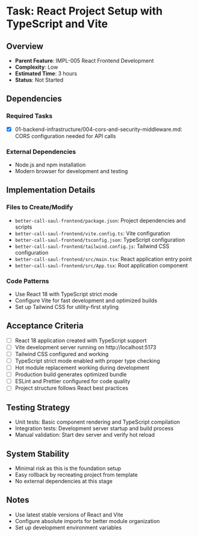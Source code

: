 # Task: React Project Setup with TypeScript and Vite

## Overview
- **Parent Feature**: IMPL-005 React Frontend Development
- **Complexity**: Low
- **Estimated Time**: 3 hours
- **Status**: Not Started

## Dependencies
### Required Tasks
- [x] 01-backend-infrastructure/004-cors-and-security-middleware.md: CORS configuration needed for API calls

### External Dependencies
- Node.js and npm installation
- Modern browser for development and testing

## Implementation Details
### Files to Create/Modify
- `better-call-saul-frontend/package.json`: Project dependencies and scripts
- `better-call-saul-frontend/vite.config.ts`: Vite configuration
- `better-call-saul-frontend/tsconfig.json`: TypeScript configuration
- `better-call-saul-frontend/tailwind.config.js`: Tailwind CSS configuration
- `better-call-saul-frontend/src/main.tsx`: React application entry point
- `better-call-saul-frontend/src/App.tsx`: Root application component

### Code Patterns
- Use React 18 with TypeScript strict mode
- Configure Vite for fast development and optimized builds
- Set up Tailwind CSS for utility-first styling

## Acceptance Criteria
- [ ] React 18 application created with TypeScript support
- [ ] Vite development server running on http://localhost:5173
- [ ] Tailwind CSS configured and working
- [ ] TypeScript strict mode enabled with proper type checking
- [ ] Hot module replacement working during development
- [ ] Production build generates optimized bundle
- [ ] ESLint and Prettier configured for code quality
- [ ] Project structure follows React best practices

## Testing Strategy
- Unit tests: Basic component rendering and TypeScript compilation
- Integration tests: Development server startup and build process
- Manual validation: Start dev server and verify hot reload

## System Stability
- Minimal risk as this is the foundation setup
- Easy rollback by recreating project from template
- No external dependencies at this stage

## Notes
- Use latest stable versions of React and Vite
- Configure absolute imports for better module organization
- Set up development environment variables